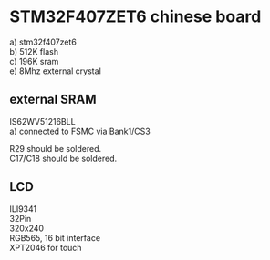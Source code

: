 # STM32F407ZET6 chinese board

a) stm32f407zet6  
b) 512K flash  
c) 196K sram  
e) 8Mhz external crystal  

## external SRAM
IS62WV51216BLL  
a) connected to FSMC via Bank1/CS3  

R29 should be soldered.  
C17/C18 should be soldered.  

## LCD
ILI9341  
32Pin  
320x240  
RGB565, 16 bit interface  
XPT2046 for touch  
